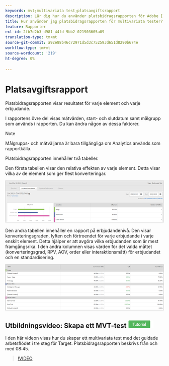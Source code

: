 ```yaml
---
keywords: mvt;multivariata test;platsavgiftsrapport
description: Lär dig hur du använder platsbidragsrapporten för Adobe [!DNL Target] Experience Targeting-aktiviteter som visar prestanda för varje element och varje erbjudande.
title: Hur använder jag platsbidragsrapporten för multivariata tester?
feature: Rapporter
exl-id: 2fb7d2b3-d981-44fd-9bb2-021903605a09
translation-type: tm+mt
source-git-commit: a92e88b46c72971d5d3c752593d651d8290b674e
workflow-type: tm+mt
source-wordcount: '219'
ht-degree: 0%

---
```


# Platsavgiftsrapport

Platsbidragsrapporten visar resultatet för varje element och varje erbjudande.

I rapportens övre del visas mätvärden, start- och slutdatum samt målgrupp som används i rapporten. Du kan ändra någon av dessa faktorer.

>[!NOTE]
>
>Målgrupps- och mätväljarna är bara tillgängliga om Analytics används som rapportkälla.

Platsbidragsrapporten innehåller två tabeller.

Den första tabellen visar den relativa effekten av varje element. Detta visar vilka av de element som ger flest konverteringar.

![](assets/locationcontributiontop.png)

Den andra tabellen innehåller en rapport på erbjudandenivå. Den visar konverteringsgraden, lyften och förtroendet för varje erbjudande i varje enskilt element. Detta hjälper er att avgöra vilka erbjudanden som är mest framgångsrika. I den andra kolumnen visas värden för det valda måttet (konverteringsgrad, RPV, AOV, order eller interaktionsmått) för erbjudandet och en standardisering.

![](assets/locationcontributionbottom.png)

## Utbildningsvideo: Skapa ett MVT-test ![Självstudiekurs](/help/assets/tutorial.png)

I den här videon visas hur du skapar ett multivariata test med det guidade arbetsflödet i tre steg för Target. Platsbidragsrapporten beskrivs från och med 08:45.

>[!VIDEO](https://video.tv.adobe.com/v/17395)
